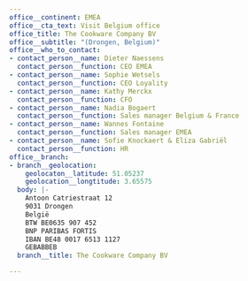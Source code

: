 ```yaml
---
office__continent: EMEA
office__cta_text: Visit Belgium office
office_title: The Cookware Company BV
office__subtitle: "(Drongen, Belgium)"
office__who_to_contact:
- contact_person__name: Dieter Naessens
  contact_person__function: CEO EMEA
- contact_person__name: Sophie Wetsels
  contact_person__function: CEO Loyality
- contact_person__name: Kathy Merckx
  contact_person__function: CFO
- contact_person__name: Nadia Bogaert
  contact_person__function: Sales manager Belgium & France
- contact_person__name: Wannes Fontaine
  contact_person__function: Sales manager EMEA
- contact_person__name: Sofie Knockaert & Eliza Gabriël
  contact_person__function: HR
office__branch:
- branch__geolocation:
    geolocaton__latitude: 51.05237
    geolocation__longtitude: 3.65575
  body: |-
    Antoon Catriestraat 12
    9031 Drongen
    België
    BTW BE0635 907 452
    BNP PARIBAS FORTIS
    IBAN BE48 0017 6513 1127
    GEBABBEB
  branch__title: The Cookware Company BV

---
```

